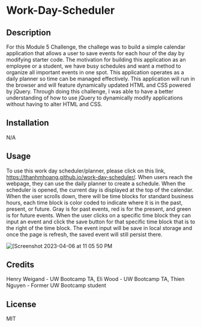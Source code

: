 # Work-Day-Scheduler

## Description

For this Module 5 Challenge, the challege was to build a simple calendar application that allows a user to save events for each hour of the day by modifying starter code. The motivation for building this application as an employee or a student, we have busy schedules and want a method to organize all important events in one spot. This application operates as a daily planner so time can be managed effectively. This application will run in the browser and will feature dynamically updated HTML and CSS powered by jQuery. Through doing this challenge, I was able to have a better understanding of how to use jQuery to dynamically modify applications without having to alter HTML and CSS. 
## Installation

N/A

## Usage

To use this work day scheduler/planner, please click on this link, https://thanhmhoang.github.io/work-day-scheduler/. When users reach the webpage, they can use the daily planner to create a schedule. When the scheduler is opened, the current day is displayed at the top of the calendar. When the user scrolls down, there will be time blocks for standard business hours, each time block is color coded to indicate where it is in the past, present, or future. Gray is for past events, red is for the present, and green is for future events. When the user clicks on a specific time block they can input an event and click the save button for that specific time block that is to the right of the time block. The event input will be save in local storage and once the page is refresh, the saved event will still persist there.

<img width="" alt="[Screenshot 2023-04-06 at 11 05 50 PM" src="https://user-images.githubusercontent.com/127359348/230551715-a7b7e940-55cb-4186-a912-6a8b43844d46.png">



## Credits

Henry Weigand - UW Bootcamp TA,
Eli Wood - UW Bootcamp TA,
Thien Nguyen - Former UW Bootcamp student

## License

MIT 
